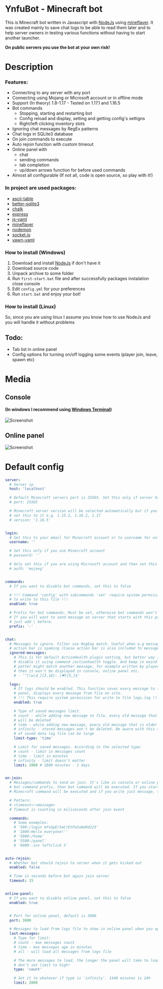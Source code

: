 # YnfuBot - Minecraft bot
This is Minecraft bot written in Javascript with [NodeJs](https://nodejs.org) using [mineflayer](https://www.npmjs.com/package/mineflayer). It was created mainly to save chat logs to be able to read them later and to help server owners in testing various functions without having to start another launcher.

**On public servers you use the bot at your own risk!**


# Description
### Features:
- Connecting to any server with any port
- Connecting using Mojang or Microsoft account or in offline mode
- Support (In theory) 1.8-1.17 - Tested on 1.17.1 and 1.16.5
- Bot commands
  - Stopping, starting and restarting bot
  - Config reload and display, setting and getting config's settigns
  - Right/left clicking inventory slots
- Ignoring chat messages by RegEx patterns
- Chat logs in SQLite3 database
- On join commands to execute
- Auto rejoin function with custom timeout
- Online panel with
  - chat
  - sending commands
  - tab completion
  - up/down arrows function for before used commands
- Almost all configurable (If not all, code is open source, so play with it!)

### In project are used packages:
- [ascii-table](https://www.npmjs.com/package/ascii-table)
- [better-sqlite3](https://www.npmjs.com/package/better-sqlite3)
- [chalk](https://www.npmjs.com/package/chalk)
- [express](https://www.npmjs.com/package/express)
- [js-yaml](https://www.npmjs.com/package/js-yaml)
- [mineflayer](https://www.npmjs.com/package/mineflayer)
- [nodemon](https://www.npmjs.com/package/nodemon)
- [socket.io](https://www.npmjs.com/package/socket.io)
- [yawn-yaml](https://www.npmjs.com/package/yawn-yaml)

### How to install (Windows)
1. Download and install [NodeJs](https://nodejs.org) if don't have it
2. Download source code
3. Unpack archive to some folder
4. Run `first-start.bat` file and after successfully packages instalation close console
5. Edit `config.yml` for your preferences
6. Run `start.bat` and enjoy your bot!

### How to install (Linux)
So, since you are using linux I assume you know how to use NodeJs and you will handle it without problems

## Todo:
- Tab list in online panel
- Config options for turning on/off logging some events (player join, leave, spawn etc)

# Media
## Console
#### (In windows I recommend using [Windows Terminal](https://github.com/microsoft/terminal))
![Screenshot](https://i.imgur.com/l6YLHuB.gif)
## Online panel
![Screenshot](https://i.imgur.com/Fx8WeTX.gif)

# Default config
```yaml
server:
  # Server ip
  host: 'localhost'

  # Default Minecraft servers port is 25565. Set this only if server has different port
  # port: 25565

  # Minecraft server version will be selected automatically but if you want specific
  # set this to it e.g. 1.15.2, 1.16.2, 1.17
  # version: '1.16.5'


login:
  # Set this to your email for Minecraft account or to username for online-mode servers
  username: ''

  # Set this only if you use Minecraft account
  # password: ''

  # Only set this if you are using Microsoft account and then set this to 'microsoft'
  # auth: 'mojang'


commands:
  # If you want to disable bot commands, set this to false

  # !!! Command 'config' with subcommands 'set' require system permission
  # to write to this file !!!
  enabled: true

  # Prefix for bot commands. Must be set, otherwise bot commands won't work.
  # If you will want to send message on server that starts with this prefix,
  # just add \ before.
  prefix: '-'


chat:
  # Messages to ignore. Filter use RegExp match. Useful when e.g message on
  # action bar is spaming (Cause action bar is also included to messages)
  ignored-messages:
    # This is for default ActionHealth plugin setting, but better way in that case is to
    # disable it using command /actionhealth toggle. And keep in maind that this RexExp
    # patter might match another message, for example written by player on chat and
    # then it won't be displayed in console, online panel etc.
    # - '^[\w\d_]{3,16}: [❤]{5,}$'

  logs:
    # If logs should be enabled. This function saves every message to file and when you open online
    # panel, displays every mesasge from file on site.
    # !!! This require system permission for write to file logs.log !!!
    enabled: true

    # Type of saved messages limit.
    # count - while adding new message to file, every old message that is over the limit count
    # will be deleted
    # time - while adding new message, every old message that is older than limit, will be deleted
    # infinity - stored messages won't be deleted. Be aware with this setting cause with a lot
    # of saved data log file can be large
    limit-type: 'time'

    # Limit for saved messages. According to the selected type:
    # count - limit in messages count
    # time - limit in minutes
    # infinity - limit doesn't matter
    limit: 2880 # 2880 minutes - 2 days


on-join:
  # Messages/commands to send on join. It's like in console or online panel, if you start message with
  # bot command prefix, then bot command will be executed. If you start message with slash (/),
  # Minecraft command will be executed and if you write just message, this message will be send on chat.

  # Pattern:
  # <timeout>:<message>
  # Timeout is counting in miliseconds after join event

  commands:
    # Some examples:
    # '500:/login mYsUpErSeCrEtPaSsWoRd123'
    # '1000:Hello everyone!''
    # '5000:/home'
    # '5500:/panel'
    # '6000:-inv leftclick 5'


auto-rejoin:
  # Whether bot should rejoin to server when it gets kicked out
  enabled: false

  # Time in seconds before bot again join server
  timeout: 15


online-panel:
  # If you want to disable online panel, set this to false
  enabled: true


  # Port for online panel, default is 3000
  port: 3000

  # Messages to load from logs file to show in online panel when you open it
  last-messages:
    # Type for limit:
    # count - max messages count
    # time - max messages age in minutes
    # all - will load all messages from logs file

    # The more messages to load, the longer the panel will take to load, so
    # don't set limit to high!
    type: 'count'

    # Set it to whatever if type is 'infinity'. 1440 minutes is 24h
    limit: 2000
```